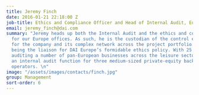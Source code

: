 ```yaml
---
title: Jeremy Finch
date: 2016-01-21 22:18:00 Z
job-title: Ethics and Compliance Officer and Head of Internal Audit, Europe
email: jeremy_finch@dai.com
summary: "Jeremy heads up both the Internal Audit and the ethics and compliance functions
  for our Europe offices. As such, he is the custodian of the control environment
  for the company and its complex network across the project portfolio as well as
  being the liaison for DAI Europe’s formidable ethics policy. With 25 years of experience
  auditing a number of pan-European businesses across the leisure sector, he has run
  an internal audit function for three medium-sized private-equity backed leisure
  operators. \n"
image: "/assets/images/contacts/finch.jpg"
group: Management
sort-order: 6
---
```


